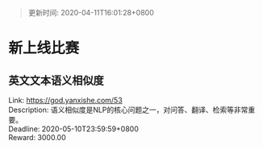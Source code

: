 > 更新时间: 2020-04-11T16:01:28+0800 

# 新上线比赛


## 英文文本语义相似度
Link: https://god.yanxishe.com/53  
Description: 语义相似度是NLP的核心问题之一，对问答、翻译、检索等非常重要。  
Deadline: 2020-05-10T23:59:59+0800  
Reward: 3000.00  


